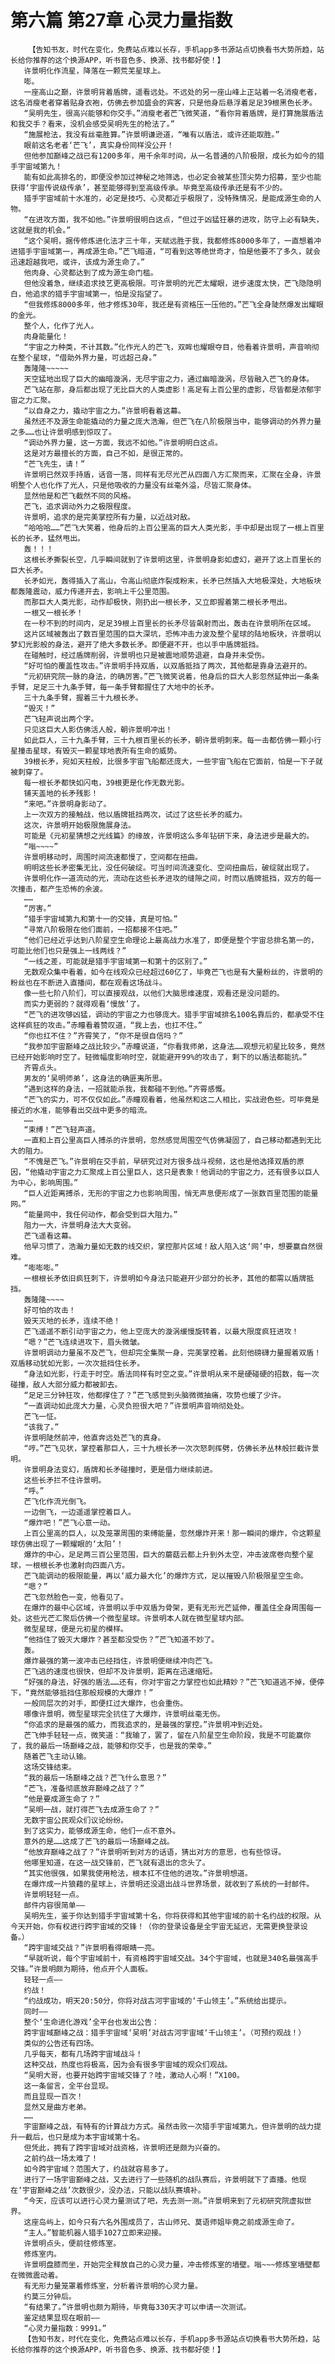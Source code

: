 # 第六篇 第27章 心灵力量指数
        【告知书友，时代在变化，免费站点难以长存，手机app多书源站点切换看书大势所趋，站长给你推荐的这个换源APP，听书音色多、换源、找书都好使！】
       许景明化作流星，降落在一颗荒芜星球上。
       嘭。
       一座高山之巅，许景明背着盾牌，遥看远处。不远处的另一座山峰上正站着一名消瘦老者，这名消瘦老者穿着贴身衣袍，仿佛去参加盛会的宾客，只是他身后悬浮着足足39根黑色长矛。
       “吴明先生，很高兴能够和你交手。”消瘦老者芒飞微笑道，“看你背着盾牌，是打算施展盾法和我交手？看来，没机会感受吴明先生的枪法了。”
       “施展枪法，我没有丝毫胜算。”许景明谦逊道，“唯有以盾法，或许还能取胜。”
       眼前这名老者‘芒飞’，真实身份同样没公开！
       但他参加巅峰之战已有1200多年，用千余年时间，从一名普通的八阶极限，成长为如今的猎手宇宙域第九！
       能有如此高排名的，即便没参加过神秘之地筛选，也必定会被某些顶尖势力招募，至少也能获得‘宇宙传说级传承’，甚至能够得到至高级传承。毕竟至高级传承还是有不少的。
       猎手宇宙域前十水准的，必定是技巧、心灵都近乎极限了，没特殊情况，是能成源生命的人物。
       “在进攻方面，我不如他。”许景明很明白这点，“但过于凶猛狂暴的进攻，防守上必有缺失，这就是我的机会。”
       “这个吴明，据传修炼进化法才三十年，天赋远胜于我，我都修炼8000多年了，一直想着冲进猎手宇宙域第一，再成源生命。”芒飞暗道，“可看到这等绝世奇才，怕是他要不了多久，就会迅速超越我吧，或许，该成为源生命了。”
       他肉身、心灵都达到了成为源生命门槛。
       但他没着急，继续追求技艺更高极限。可许景明的光芒太耀眼，进步速度太快，芒飞隐隐明白，他追求的猎手宇宙域第一，怕是没指望了。
       “但我修炼8000多年，他才修炼30年，我还是有资格压一压他的。”芒飞全身陡然爆发出耀眼的金光。
       整个人，化作了光人。
       肉身能量化！
       “宇宙之力种类，不计其数。”化作光人的芒飞，双眸也耀眼夺目，他看着许景明，声音响彻在整个星球，“借助外界力量，可远超己身。”
       轰隆隆~~~~~
       天空猛地出现了巨大的幽暗漩涡，无尽宇宙之力，通过幽暗漩涡，尽皆融入芒飞的身体。
       芒飞站在那，身后都出现了无比巨大的人类虚影！高足有上百公里的虚影，尽皆都是浓郁宇宙之力汇聚。
       “以自身之力，撬动宇宙之力。”许景明看着这幕。
       虽然还不及源生命能撬动的力量之庞大浩瀚，但芒飞在八阶极限当中，能够调动的外界力量之多……也让许景明感到惊叹了。
       “调动外界力量，这一方面，我远不如他。”许景明明白这点。
       这是对方最擅长的方面，自己不如，是很正常的。
       “芒飞先生，请！”
       许景明已然双手持盾，话音一落，同样有无尽光芒从四面八方汇聚而来，汇聚在全身，许景明整个人也化作了光人，只是他吸收的力量没有丝毫外溢，尽皆汇聚身体。
       显然他是和芒飞截然不同的风格。
       芒飞，追求调动外力之极限程度。
       许景明，追求的是完美掌控所有力量，以近战对敌。
       “哈哈哈……”芒飞大笑着，他身后的上百公里高的巨大人类光影，手中却是出现了一根上百里长的长矛，猛然甩出。
       轰！！！
       这根长矛撕裂长空，几乎瞬间就到了许景明这里，许景明身影如虚幻，避开了这上百里长的巨大长矛。
       长矛如光，轰得插入了高山，令高山彻底炸裂成粉末，长矛已然插入大地极深处，大地板块都轰隆震动，威力传递开去，影响上千公里范围。
       而那巨大人类光影，动作却极快，刚扔出一根长矛，又立即握着第二根长矛甩出。
       一根又一根长矛！
       在一秒不到的时间内，足足39根上百里长的长矛尽皆飙射而出，轰击在许景明所在区域。
       这片区域被轰出了数百里范围的巨大深坑，恐怖冲击力波及整个星球的陆地板块，许景明以梦幻光影般的身法，避开了绝大多数长矛。即便避不开，也以手中盾牌抵挡。
       在碰触时，经过盾牌削弱，许景明也只是被震地顺势退避，自身并未受伤。
       “好可怕的覆盖性攻击。”许景明手持双盾，以双盾抵挡了两次，其他都是靠身法避开的。
       “元初研究院一脉的身法，的确厉害。”芒飞微笑说着，他身后的巨大人影忽然延伸出一条条手臂，足足三十九条手臂，每一条手臂都握住了大地中的长矛。
       三十九条手臂，握着三十九根长矛。
       “毁灭！”
       芒飞轻声说出两个字。
       只见这巨大人影仿佛活人般，朝许景明冲出！
       如此巨人，三十九条手臂，三十九根百里长的长矛，朝许景明刺来。每一击都仿佛一颗小行星撞击星球，有毁灭一颗星球地表所有生命的威势。
       39根长矛，宛如天柱般，比很多宇宙飞船都还庞大，一些宇宙飞船在它面前，怕是一下子就被刺穿了。
       每一根长矛都快如闪电，39根更是化作无数光影。
       铺天盖地的长矛残影！
       “来吧。”许景明身影动了。
       上一次双方的接触战，他以盾牌抵挡两次，试过了这些长矛的威力。
       这次，许景明开始极限施展身法。
       可能是《元初星猜想之光线篇》的缘故，许景明这么多年钻研下来，身法进步是最大的。
       “嗡~~~~”
       许景明移动时，周围时间流速都慢了，空间都在扭曲。
       明明这些长矛密集无比，没任何破绽。可当时间流速变化、空间扭曲后，破绽就出现了。
       许景明化作一道流动的光，流动在这些长矛进攻的缝隙之间，时而以盾牌抵挡，双方的每一次撞击，都产生恐怖的余波。
       ……
       “厉害。”
       “猎手宇宙域第九和第十一的交锋，真是可怕。”
       “寻常八阶极限在他们面前，一招都接不住吧。”
       “他们已经近乎达到八阶星空生命理论上最高战力水准了，即便是整个宇宙总排名第一的，可能比他们也只是强上一线两线？”
       “一线之差，可能就是猎手宇宙域第一和第十的区别了。”
       无数观众集中看着，如今在线观众已经超过60亿了，毕竟芒飞也是有大量粉丝的，许景明的粉丝也在不断进入直播间，都在观看这场战斗。
       像一些七阶八阶们，可以直接观战，以他们大脑思维速度，观看还是没问题的。
       而实力更弱的？就得观看‘慢放’了。
       “芒飞的进攻够凶猛，调动的宇宙之力也够庞大。猎手宇宙域排名100名靠后的，都承受不住这样疯狂的攻击。”赤瞳看着赞叹道，“我上去，也扛不住。”
       “你也扛不住？”齐霄笑了，“你不是很自信吗？”
       “我参加宇宙巅峰之战比较少。”赤瞳说道，“你看我师弟，这身法……观想元初星比较多，竟然已经开始影响时空了。轻微幅度影响时空，就能避开99%的攻击了，剩下的以盾法都能抗。”
       齐霄点头。
       男友的‘吴明师弟’，这身法的确匪夷所思。
       “遇到这样的身法，一招就能杀我，我都碰不到他。”齐霄感慨。
       “芒飞的实力，可不仅仅如此。”赤瞳观看着，他虽然和这二人相比，实战逊色些。可毕竟是接近的水准，能够看出交战中更多的暗流。
       ……
       “束缚！”芒飞轻声道。
       一直和上百公里高巨人搏杀的许景明，忽然感觉周围空气仿佛凝固了，自己移动都遇到无比大的阻力。
       “不愧是芒飞。”许景明在交手前，早研究过对方很多战斗视频，这也是他选择双盾的原因，“他撬动宇宙之力汇聚成上百公里巨人，这只是表象！他调动的宇宙之力，还有很多以巨人为中心，影响周围。”
       “巨人近距离搏杀，无形的宇宙之力也影响周围，悄无声息便形成了一张数百里范围的能量网。”
       “能量网中，我任何动作，都会受到巨大阻力。”
       阻力一大，许景明身法大大变弱。
       芒飞遥看这幕。
       他早习惯了，浩瀚力量如无数的线交织，掌控那片区域！敌人陷入这‘网’中，想要赢自然很难。
       “嘭嘭嘭。”
       一根根长矛依旧疯狂刺下，许景明如今身法只能避开少部分的长矛，其他的都需以盾牌抵挡。
       轰隆隆~~~~
       好可怕的攻击！
       毁天灭地的长矛，连续不绝！
       芒飞遥遥不断引动宇宙之力，他上空庞大的漩涡缓慢旋转着，以最大限度疯狂进攻！
       “嗯？”芒飞连续进攻下，眉头微皱。
       许景明调动力量虽不及芒飞，但却完全集聚一身，完美掌控着。此刻他磅礴力量握着双盾！双盾移动犹如光影，一次次抵挡住长矛。
       “身法如光影，行走于时空。盾法同样有时空之变。”许景明从来不是硬碰硬的招数，每一次碰撞，敌人大部分威力都被卸去。
       “足足三分钟狂攻，他都撑住了？”芒飞感觉到头脑微微抽痛，攻势也缓了少许。
       “一直调动如此庞大力量，心灵负担很大吧？”许景明声音响彻处处。
       芒飞一怔。
       “该我了。”
       许景明陡然前冲，他直奔远处芒飞的真身。
       “哼。”芒飞见状，掌控着那巨人，三十九根长矛一次次怒刺挥劈，仿佛长矛丛林般拦截许景明。
       许景明身法变幻，盾牌和长矛碰撞时，更是借力继续前进。
       这些长矛拦不住许景明。
       “呼。”
       芒飞化作流光倒飞。
       一边倒飞，一边遥遥掌控着巨人。
       “爆炸吧！”芒飞心意一动。
       上百公里高的巨人，以及笼罩周围的束缚能量，忽然爆炸开来！那一瞬间的爆炸，令这颗星球仿佛出现了一颗耀眼的‘太阳’！
       爆炸的中心，足足两三百公里范围，巨大的蘑菇云都上升到外太空，冲击波席卷向整个星球，一根根长矛也激射向四面八方。
       芒飞能调动的极限能量，再以‘威力最大化’的爆炸方式，足以摧毁八阶极限星空生命。
       “嗯？”
       芒飞忽然脸色一变，他看见了。
       在爆炸的最中心区域，许景明以手中双盾为骨架，更有无形光芒延伸，覆盖住全身周围每一处。这些光芒汇聚后仿佛一个微型星球。许景明本人就在微型星球内部。
       微型星球，便是元初星的模样。
       “他挡住了毁灭大爆炸？甚至都没受伤？”芒飞知道不妙了。
       轰。
       爆炸最强的第一波冲击已经挡住，许景明便继续冲向芒飞。
       芒飞逃的速度也很快，但却不及许景明，距离在迅速缩短。
       “好强的身法，好强的盾法……还有，你对宇宙之力掌控也如此精妙？”芒飞知道逃不掉，便停下，“竟然能够抵挡住那般规模的大爆炸！”
       一般同层次的对手，即便扛过大爆炸，也会重伤。
       哪像许景明，微型星球完全抗住了大爆炸，许景明丝毫无伤。
       “你追求的是最强的威力，而我追求的，是最强的掌控。”许景明冲到近处。
       芒飞伸手轻轻一点，微笑道：“我输了，罢了，留在八阶星空生命阶段，我是不可能赢你了，我的最后一场巅峰之战，能够和你交手，也是我的荣幸。”
       随着芒飞主动认输。
       这场交锋结束。
       “我的最后一场巅峰之战？芒飞什么意思？”
       “芒飞，准备彻底放弃巅峰之战了？”
       “他是要成源生命了？”
       “吴明一战，就打得芒飞去成源生命了？”
       无数宇宙公民观众们议论纷纷。
       到了这实力，能够成源生命，他们一点不意外。
       意外的是……这成了芒飞的最后一场巅峰之战。
       “他放弃巅峰之战了？”许景明听到对方的话语，猜出对方的意思，也有些惊讶。
       他哪里知道，在这一战交锋前，芒飞就有退出的念头了。
       “其实他很强，如果我使用枪法，根本扛不住他的进攻。”许景明想道。
       在爆炸成一片狼藉的星球上，许景明还没退出战斗世界场景，就收到了系统的一封邮件。
       许景明轻轻一点。
       邮件内容很简单——
       吴明先生，鉴于你达到猎手宇宙域第十名，你将获得和其他宇宙域的前十名约战的权限。从今天开始，你有权进行跨宇宙域的交锋！（你的登录设备是全宇宙无延迟，无需更换登录设备。）
       “跨宇宙域交战？”许景明看得眼睛一亮。
       “早就听说，每个宇宙域前十，有资格跨宇宙域交战。34个宇宙域，也就是340名最强高手交锋。”许景明颇为期待，他点开个人面板。
       轻轻一点——
       约战！
       “约战成功，明天20:50分，你将对战古河宇宙域的‘千山领主’。”系统给出提示。
       同时——
       整个‘生命进化游戏’全平台也发出公告：
       跨宇宙域巅峰之战：猎手宇宙域‘吴明’对战古河宇宙域‘千山领主’。（可预约观战！）
       类似的公告还有四场。
       几乎每天，都有几场跨宇宙域战斗！
       这种交战，热度也将极高，因为会有很多宇宙域的观众们观战。
       “吴明大哥，也要开始跨宇宙域交锋了？哇，激动人心啊！”X100。
       这一条留言，全平台显现。
       而且显现一百次！
       显然又是曲方老弟。
       ……
       宇宙巅峰之战，有特有的计算战力方式。虽然击败一次猎手宇宙域第九，但许景明的战力提升一截后，也只是成为本宇宙域第十名。
       但凭此，拥有了跨宇宙域对战资格，许景明还是颇为兴奋的。
       之前约战一场太难了！
       如今跨宇宙域？范围大了，约战就容易多了。
       进行了一场宇宙巅峰之战，又去进行了一些随机的战队赛后，许景明就下了直播。他现在‘宇宙巅峰之战’次数很少，没办法，只能以战队赛填补。
       “今天，应该可以进行心灵力量测试了吧，先去测一测。”许景明来到了元初研究院虚拟世界。
       这座岛屿上，如今只有六名外围成员了，古山师兄、莫语师姐毕竟之前成源生命了。
       “主人。”智能机器人猎手1027立即来迎接。
       许景明点头，便前往修炼室。
       修炼室内。
       许景明盘膝而坐，开始完全释放自己的心灵力量，冲击修炼室的墙壁。嗡~~~修炼室墙壁都在微微震动着。
       有无形力量笼罩着修炼室，分析着许景明的心灵力量。
       约莫三分钟后。
       “有结果了。”许景明也颇为期待，毕竟每330天才可以申请一次测试。
       鉴定结果显现在眼前——
       “心灵力量指数：9991。”
       【告知书友，时代在变化，免费站点难以长存，手机app多书源站点切换看书大势所趋，站长给你推荐的这个换源APP，听书音色多、换源、找书都好使！】